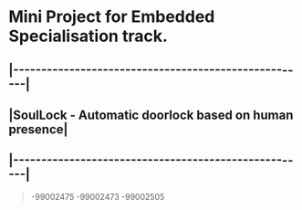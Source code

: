 # Mini Project for Embedded Specialisation track.
## |-----------------------------------------------------|
## |SoulLock - Automatic doorlock based on human presence|
## |-----------------------------------------------------|
> -99002475
> -99002473
> -99002505
